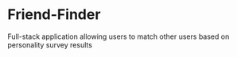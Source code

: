 # Friend-Finder
Full-stack application allowing users to match other users based on personality survey results

